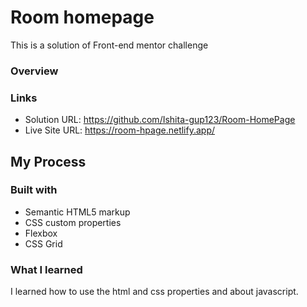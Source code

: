 #  Room homepage
  This is a solution of Front-end mentor challenge
### Overview

### Links

- Solution URL: https://github.com/Ishita-gup123/Room-HomePage
- Live Site URL: https://room-hpage.netlify.app/

## My Process

### Built with

- Semantic HTML5 markup
- CSS custom properties
- Flexbox
- CSS Grid

### What I learned
I learned how to use the html and css properties and about javascript.

